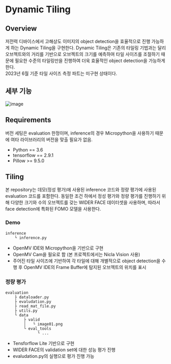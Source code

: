 # Dynamic Tiling
## Overview
저전력 디바이스에서 고해상도 이미지의 object detection을 효율적으로 진행 가능하게 하는 Dynamic Tiling을 구현한다.
Dynamic Tiling은 기존의 타일링 기법과는 달리 오브젝트와의 거리를 기반으로 오브젝트의 크기를 예측하여 타일 사이즈를 조절하기 때문에
필요한 수준의 타일링만을 진행하여 더욱 효율적인 object detection을 가능하게 한다.  
2023년 6월 기준 타일 사이즈 측정 파트는 미구현 상태이다.

## 세부 기능
![image](https://github.com/2unju/dynamic_tiling/assets/77797199/a5538129-cb5f-4919-8117-e06a8fa3cd07)

## Requirements
버전 세팅은 evaluation 한정이며, inference의 경우 Micropython을 사용하기 때문에 여타 라이브러리의 버전을 맞출 필요가 없음.
- Python == 3.6
- tensorflow == 2.9.1
- Pillow >= 9.5.0

## Tiling
본 repository는 데모(정성 평가)에 사용된 inference 코드와 정량 평가에 사용된 evaluation 코드를 포함한다.
동일한 조건 하에서 정성 평가와 정량 평가를 진행하기 위해 다양한 크기와 수의 오브젝트를 갖는 WIDER FACE 데이터셋을 사용하며,
따라서 face detection에 특화된 FOMO 모델을 사용한다.

### Demo
```text
inference
    └ inference.py
```
- OpenMV IDE와 Micropython을 기반으로 구현
- OpenMV Cam을 필요로 함 (본 프로젝트에서는 Nicla Vision 사용)
- 주어진 타일 사이즈에 기반하여 각 타일에 대해 개별적으로 object detection을 수행 후
OpenMV IDE의 Frame Buffer에 탐지된 오브젝트의 위치를 표시

### 정량 평가
```text
evaluation
    ├ dataloader.py
    ├ evaludation.py
    ├ read_mat_file.py
    ├ utils.py
    └ data
        ├ valid
        │   └ image01.png
        └ eval_tools
              └ ...
```
- Tensforflow Lite 기반으로 구현
- WIDER FACE의 validation set에 대한 성능 평가 진행
- evaludation.py의 실행으로 평가 진행 가능
